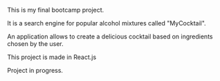 This is my final bootcamp project. 

It is a search engine for popular alcohol mixtures called "MyCocktail".
 
An application allows to create a delicious cocktail based on ingredients chosen by the user.

This project is made in React.js

Project in progress.